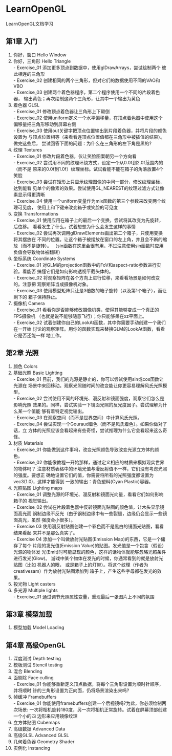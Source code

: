 # LearnOpenGL
LearnOpenGL文档学习

## 第1章 入门 <br>
  1. 你好，窗口 Hello Window <br>
  2. 你好，三角形 Hello Triangle <br>
    - Exercise_01 添加更多顶点到数据中，使用glDrawArrays，尝试绘制两个
        彼此相连的三角形 <br>
    - Exercise_02 创建相同的两个三角形，但对它们的数据使用不同的VAO和VBO <br>
    - Exercise_03 创建两个着色器程序，第二个程序使用一个不同的片段着色器，
        输出黄色；再次绘制这两个三角形，让其中一个输出为黄色 <br>
  3. 着色器 GLSL <br>
    - Exercise_01 修改顶点着色器让三角形上下颠倒 <br>
    - Exercise_02 使用uniform定义一个水平偏移量，在顶点着色器中使用这个
        偏移量把三角形移动到屏幕右侧 <br>
    - Exercise_03 使用out关键字把顶点位置输出到片段着色器，并将片段的颜色设置为
        与顶点位置相等（来看看连顶点位置值都在三角形中被插值的结果）。做完这些后，
        尝试回答下面的问题：为什么在三角形的左下角是黑的? <br>
  4. 纹理 Textures <br>
    - Exercise_01 修改片段着色器，仅让笑脸图案朝另一个方向看 <br>
    - Exercise_02 尝试用不同的纹理环绕方式，设定一个从0.0f到2.0f范围内的（而不是
        原来的0.0f到1.0f）纹理坐标。试试看能不能在箱子的角落放置4个笑脸 <br>
    - Exercise_03 尝试在矩形上只显示纹理图像的中间一部分，修改纹理坐标，达到能看
        见单个的像素的效果。尝试使用GL_NEAREST的纹理过滤方式让像素显示得更清晰 <br>
    - Exercise_04 使用一个uniform变量作为mix函数的第三个参数来改变两个纹理可见度，
        使用上和下键来改变箱子或笑脸的可见度 <br>
  5. 变换 Transformations <br>
    - Exercise_01 使用应用在箱子上的最后一个变换，尝试将其改变为先旋转，后位移。
        看看发生了什么，试着想想为什么会发生这样的事情 <br>
    - Exercise_02 尝试再次调用glDrawElements画出第二个箱子，只使用变换将其摆放在
        不同的位置。让这个箱子被摆放在窗口的左上角，并且会不断的缩放（而不是旋转）。
        （sin函数在这里会很有用，不过注意使用sin函数时应用负值会导致物体被翻转）<br>
  6. 坐标系统 Coordinate Systems <br>
    - Exercise_01 对GLM的projection函数中的FoV和aspect-ratio参数进行实验。看能否
        搞懂它们是如何影响透视平截头体的。 <br>
    - Exercise_02 将观察矩阵在各个方向上进行位移，来看看场景是如何改变的。注意把
        观察矩阵当成摄像机对象。 <br>
    - Exercise_03 使用模型矩阵只让是3倍数的箱子旋转（以及第1个箱子），而让剩下的
        箱子保持静止。 <br>
  7. 摄像机	Camera <br>
    - Exercise_01 看看你是否能够修改摄像机类，使得其能够变成一个真正的FPS摄像机
        （也就是说不能够随意飞行）；你只能够呆在xz平面上。 <br>
    - Exercise_02 试着创建你自己的LookAt函数，其中你需要手动创建一个我们在一开始
        讨论的观察矩阵。用你的函数实现来替换GLM的LookAt函数，看看它是否还能一样
        地工作。 <br>

## 第2章 光照 <br>
  1. 颜色	Colors <br>
  2. 基础光照 Basic Lighting <br>
    - Exercise_01 目前，我们的光源是静止的，你可以尝试使用sin或cos函数让光源在
        场景中来回移动。观察光照随时间的改变能让你更容易理解风氏光照模型。<br>
    - Exercise_02 尝试使用不同的环境光、漫反射和镜面强度，观察它们怎么是影响光照
        效果的。同样，尝试实验一下镜面光照的反光度因子。尝试理解为什么某一个值能
        够有着特定视觉输出。<br>
    - Exercise_03 在观察空间（而不是世界空间）中计算风氏光照。<br>
    - Exercise_04 尝试实现一个Gouraud着色（而不是风氏着色）。如果你做对了话，立
        方体的光照应该会看起来有些奇怪，尝试推理为什么它会看起来这么奇怪。<br>
  3. 材质 Materials <br>
    - Exercise_01 你能做到这件事吗，改变光照颜色导致改变光源立方体的颜色。<br>
    - Exercise_02 你能像教程一开始那样，通过定义相应的材质来模拟现实世界的物体吗？
        注意材质表格中的环境光值与漫反射值不一样，它们没有考虑光照的强度。要想正
        确地设置它们的值，你需要将所有的光照强度都设置为vec3(1.0)，这样才能得到
        一致的输出：青色塑料(Cyan Plastic)容器。<br>
  4. 光照贴图 Lighting maps <br>
    - Exercise_01 调整光源的环境光、漫反射和镜面光向量，看看它们如何影响箱子的
        视觉输出。<br>
    - Exercise_02 尝试在片段着色器中反转镜面光贴图的颜色值，让木头显示镜面高光而
        钢制边缘不反光（由于钢制边缘中有一些裂缝，边缘仍会显示一些镜面高光，虽然
        强度会小很多）。<br>
    - Exercise 03 使用漫反射贴图创建一个彩色而不是黑白的镜面光贴图，看看结果看起
        来并不是那么真实了。<br>
    - Exercise 04 添加一个叫做放射光贴图(Emission Map)的东西，它是一个储存了每个
        片段的发光值(Emission Value)的贴图。发光值是一个包含（假设）光源的物体发
        光(Emit)时可能显现的颜色，这样的话物体就能够忽略光照条件进行发光(Glow)。
        游戏中某个物体在发光的时候，你通常看到的就是放射光贴图（比如 机器人的眼，
        或是箱子上的灯带）。将这个纹理（作者为 creativesam）作为放射光贴图添加到
        箱子上，产生这些字母都在发光的效果。<br>
  5. 投光物	Light casters <br>
  6. 多光源 Multiple lights <br>
    - Exercise_01 通过调节光照属性变量，重现最后一张图片上不同的氛围 <br>

## 第3章 模型加载 <br>
  1. 模型加载	Model Loading <br>

## 第4章 高级OpenGL <br>
  1. 深度测试 Depth testing <br>
  2. 模板测试 Stencil testing <br>
  3. 混合 Blending  <br>
  4. 面剔除	Face culling <br>
    - Exercise_01 你能够重新定义顶点数据，将每个三角形设置为顺时针顺序，并将顺时
        针的三角形设置为正向面，仍将场景渲染出来吗? <br>
  5. 帧缓冲 Framebuffers <br>
    - Exercise_01 你能使用framebuffers创建一个后视镜吗?为此，你必须绘制两次场景:
        一次将相机旋转180度，另一次将相机正常旋转。试着在屏幕顶部创建一个小的四
        边形来应用镜像纹理 <br>
  6. 立方体贴图 Cubemaps <br>
  7. 高级数据 Advanced Data <br>
  8. 高级GLSL Advanced GLSL <br>
  9. 几何着色器 Geometry Shader <br>
  10. 实例化 Instancing <br>
